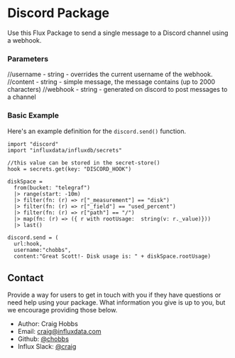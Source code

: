 # Discord Package

Use this Flux Package to send a single message to a Discord channel using a webhook.

### Parameters

//username - string - overrides the current username of the webhook.
 //content - string - simple message, the message contains (up to 2000 characters)
 //webhook - string - generated on discord to post messages to a channel

### Basic Example

Here's an example definition for the `discord.send()` function.

    import "discord"
    import "influxdata/influxdb/secrets"

    //this value can be stored in the secret-store()
    hook = secrets.get(key: "DISCORD_HOOK")

    diskSpace =
      from(bucket: "telegraf")
      |> range(start: -10m)
      |> filter(fn: (r) => r["_measurement"] == "disk")
      |> filter(fn: (r) => r["_field"] == "used_percent")
      |> filter(fn: (r) => r["path"] == "/")
      |> map(fn: (r) => ({ r with rootUsage:  string(v: r._value)}))
      |> last()

    discord.send = (
      url:hook,
      username:"chobbs",
      content:"Great Scott!- Disk usage is: " + diskSpace.rootUsage)


## Contact

Provide a way for users to get in touch with you if they have questions or need help using your package. What information you give is up to you, but we encourage providing those below.

- Author: Craig Hobbs
- Email: craig@influxdata.com
- Github: [@chobbs](https://github.com/chobbs)
- Influx Slack: [@craig](https://influxdata.com/slack)
